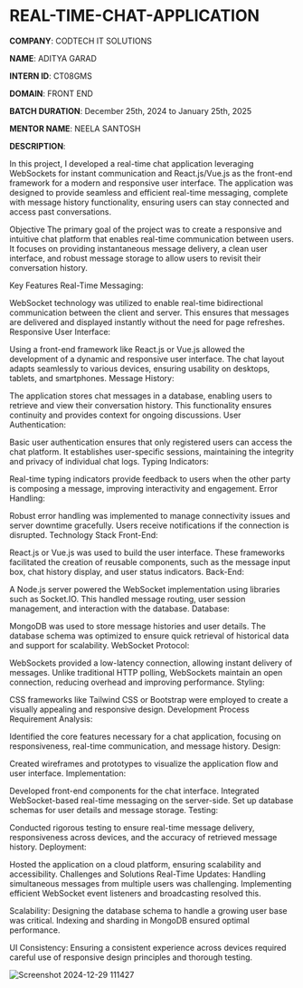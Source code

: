 # REAL-TIME-CHAT-APPLICATION

**COMPANY**: CODTECH IT SOLUTIONS

**NAME**: ADITYA GARAD

**INTERN ID**: CT08GMS

**DOMAIN**: FRONT END

**BATCH DURATION**: December 25th, 2024 to January 25th, 2025

**MENTOR NAME**: NEELA SANTOSH

**DESCRIPTION**: 

In this project, I developed a real-time chat application leveraging WebSockets for instant communication and React.js/Vue.js as the front-end framework for a modern and responsive user interface. The application was designed to provide seamless and efficient real-time messaging, complete with message history functionality, ensuring users can stay connected and access past conversations.

Objective
The primary goal of the project was to create a responsive and intuitive chat platform that enables real-time communication between users. It focuses on providing instantaneous message delivery, a clean user interface, and robust message storage to allow users to revisit their conversation history.

Key Features
Real-Time Messaging:

WebSocket technology was utilized to enable real-time bidirectional communication between the client and server. This ensures that messages are delivered and displayed instantly without the need for page refreshes.
Responsive User Interface:

Using a front-end framework like React.js or Vue.js allowed the development of a dynamic and responsive user interface. The chat layout adapts seamlessly to various devices, ensuring usability on desktops, tablets, and smartphones.
Message History:

The application stores chat messages in a database, enabling users to retrieve and view their conversation history. This functionality ensures continuity and provides context for ongoing discussions.
User Authentication:

Basic user authentication ensures that only registered users can access the chat platform. It establishes user-specific sessions, maintaining the integrity and privacy of individual chat logs.
Typing Indicators:

Real-time typing indicators provide feedback to users when the other party is composing a message, improving interactivity and engagement.
Error Handling:

Robust error handling was implemented to manage connectivity issues and server downtime gracefully. Users receive notifications if the connection is disrupted.
Technology Stack
Front-End:

React.js or Vue.js was used to build the user interface. These frameworks facilitated the creation of reusable components, such as the message input box, chat history display, and user status indicators.
Back-End:

A Node.js server powered the WebSocket implementation using libraries such as Socket.IO. This handled message routing, user session management, and interaction with the database.
Database:

MongoDB was used to store message histories and user details. The database schema was optimized to ensure quick retrieval of historical data and support for scalability.
WebSocket Protocol:

WebSockets provided a low-latency connection, allowing instant delivery of messages. Unlike traditional HTTP polling, WebSockets maintain an open connection, reducing overhead and improving performance.
Styling:

CSS frameworks like Tailwind CSS or Bootstrap were employed to create a visually appealing and responsive design.
Development Process
Requirement Analysis:

Identified the core features necessary for a chat application, focusing on responsiveness, real-time communication, and message history.
Design:

Created wireframes and prototypes to visualize the application flow and user interface.
Implementation:

Developed front-end components for the chat interface.
Integrated WebSocket-based real-time messaging on the server-side.
Set up database schemas for user details and message storage.
Testing:

Conducted rigorous testing to ensure real-time message delivery, responsiveness across devices, and the accuracy of retrieved message history.
Deployment:

Hosted the application on a cloud platform, ensuring scalability and accessibility.
Challenges and Solutions
Real-Time Updates: Handling simultaneous messages from multiple users was challenging. Implementing efficient WebSocket event listeners and broadcasting resolved this.

Scalability: Designing the database schema to handle a growing user base was critical. Indexing and sharding in MongoDB ensured optimal performance.

UI Consistency: Ensuring a consistent experience across devices required careful use of responsive design principles and thorough testing.

![Screenshot 2024-12-29 111427](https://github.com/user-attachments/assets/b078709c-f073-4850-97dc-92a23a2789de)
